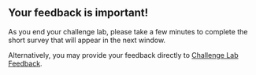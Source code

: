 ## Your feedback is important!  

As you end your challenge lab, please take a few minutes to 
complete the short survey that will appear in the next window.

Alternatively, you may provide your feedback directly to 
<a href = "https://supportrequest.learnondemandsystems.com/sf.php?s=123formbuilder-5553155&control66068515=@Lab.User.Email&control66068522=@Lab.LabInstance.Id&control66608830=@Lab.LabProfile.Id&control66068513=@lab.User.FirstName&control66068514=@lab.User.LastName&control66068517=@lab.User.Organization.Name" target="_blank" Title="Challenge Lab Feedback" id="lab-feedback-custom-url">Challenge Lab Feedback</a>.
